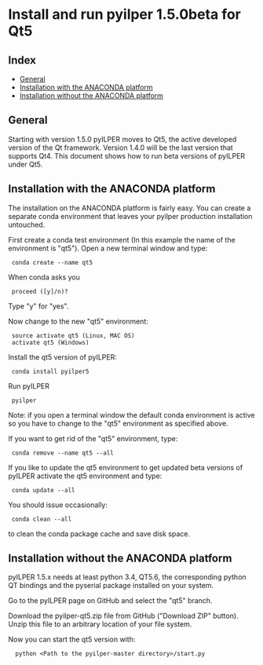 ﻿Install and run pyilper 1.5.0beta for Qt5
=========================================

Index
-----

* [General](#general)
* [Installation with the ANACONDA platform](#installation-with-the-anaconda-platform)
* [Installation without the ANACONDA platform](#installation-without-the-anaconda-platform)

General
-------

Starting with version 1.5.0 pyILPER moves to Qt5, the active developed version of the Qt 
framework. Version 1.4.0 will be the last version that supports Qt4. This document
shows how to run beta versions of pyILPER under Qt5.


Installation with the ANACONDA platform
---------------------------------------

The installation on the ANACONDA platform is fairly easy. You can create a
separate conda environment that leaves your pyilper production installation untouched.

First create a conda test environment (In this example the name of the environment 
is "qt5"). Open a new terminal window and type:

     conda create --name qt5

When conda asks you

     proceed ([y]/n)?

Type "y" for "yes".

Now change to the new "qt5" environment:

     source activate qt5 (Linux, MAC OS)
     activate qt5 (Windows)

Install the qt5 version of pyILPER:

     conda install pyilper5

Run pyILPER

     pyilper

Note: if you open a terminal window the default conda environment is active so you have
to change to the "qt5" environment as specified above.

If you want to get rid of the "qt5" environment, type:

     conda remove --name qt5 --all

If you like to update the qt5 environment to get updated beta versions of pyILPER activate 
the qt5 environment and type:

     conda update --all

You should issue occasionally:

     conda clean --all

to clean the conda package cache and save disk space.


Installation without the ANACONDA platform
------------------------------------------

pyILPER 1.5.x needs at least python 3.4, QT5.6,  the corresponding python QT bindings 
and the pyserial package installed on your system.

Go to the pyILPER page on GitHub and select the "qt5" branch. 

Download the pyilper-qt5.zip file from GitHub ("Download ZIP" button). Unzip this file to an arbitrary location of your file system.

Now you can start the qt5 version with:

      python <Path to the pyilper-master directory>/start.py

